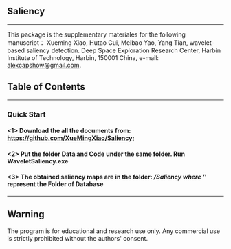 ## Saliency
------------------------
This package is the supplementary materiales for the following manuscript： Xueming Xiao, Hutao Cui, Meibao Yao, Yang Tian, wavelet-based saliency detection. Deep Space Exploration Research Center, Harbin Institute of Technology, Harbin, 150001 China, e-mail: alexcapshow@gmail.com.
## Table of Contents
-----------------------------
### Quick Start
#### <1> Download the all the documents from: https://github.com/XueMingXiao/Saliency;
#### <2> Put the folder Data and Code under the same folder. Run WaveletSaliency.exe
#### <3> The obtained saliency maps are in the folder: ***/Saliency where '***' represent the Folder of Database
---------------------------------
## Warning
The program is for educational and research use only. Any commercial use is strictly prohibited without the authors' consent.


